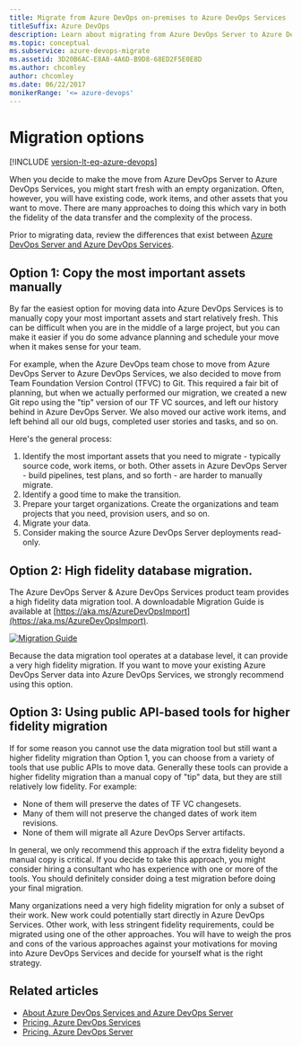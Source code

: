 ```yaml
---
title: Migrate from Azure DevOps on-premises to Azure DevOps Services
titleSuffix: Azure DevOps
description: Learn about migrating from Azure DevOps Server to Azure DevOps Services
ms.topic: conceptual
ms.subservice: azure-devops-migrate
ms.assetid: 3D20B6AC-E8A8-4A6D-B9D8-68ED2F5E0E8D
ms.author: chcomley
author: chcomley
ms.date: 06/22/2017
monikerRange: '<= azure-devops'
---
```



# Migration options

[!INCLUDE [version-lt-eq-azure-devops](../includes/version-lt-eq-azure-devops.md)]

When you decide to make the move from Azure DevOps Server to Azure DevOps Services, you might start fresh with an empty organization. Often, however,
you will have existing code, work items, and other assets that you want to move. There are many approaches to doing this
which vary in both the fidelity of the data transfer and the complexity of the process.

Prior to migrating data, review the differences that exist between [Azure DevOps Server and Azure DevOps Services](../user-guide/about-azure-devops-services-tfs.md).

## Option 1: Copy the most important assets manually

By far the easiest option for moving data into Azure DevOps Services is to manually copy your most important assets and start relatively fresh. 
This can be difficult when you are in the middle of a large project, but you can make it easier if you do some advance planning
and schedule your move when it makes sense for your team.

For example, when the Azure DevOps team chose to move from Azure DevOps Server to Azure DevOps Services, we also decided to 
move from Team Foundation Version Control (TFVC) to Git. This required a fair bit of planning, but when we actually
performed our migration, we created a new Git repo using the "tip" version of our TF VC sources, and left our history
behind in Azure DevOps Server. We also moved our active work items, and left behind all our old bugs, completed user stories and tasks,
and so on.

Here's the general process:

1.	Identify the most important assets that you need to migrate - typically source code, work items, or both. Other assets in Azure DevOps Server - 
build pipelines, test plans, and so forth - are harder to manually migrate. 
2.	Identify a good time to make the transition.
3.	Prepare your target organizations. Create the organizations and team projects that you need, provision users, and so on.
4.	Migrate your data.
5.	Consider making the source Azure DevOps Server deployments read-only. 

## Option 2: High fidelity database migration.

The Azure DevOps Server & Azure DevOps Services product team provides a high fidelity data migration tool. A downloadable Migration
Guide is available at [https://aka.ms/AzureDevOpsImport](https://aka.ms/AzureDevOpsImport). 

<a href="https://aka.ms/AzureDevOpsImport">
<img alt="Migration Guide" src="media/migration-import/VSTSMigrationGuideCover-227x300.png" align="middle" />
</a>

Because the data migration tool operates at a database level, it can provide a very high fidelity migration. 
If you want to move your existing Azure DevOps Server data into Azure DevOps Services, we strongly recommend using this option.

## Option 3: Using public API-based tools for higher fidelity migration

If for some reason you cannot use the data migration tool but still want a higher fidelity migration than
Option 1, you can choose from a variety of tools that use public APIs to move data. Generally these tools can provide
a higher fidelity migration than a manual copy of "tip" data, but they are still relatively low fidelity. For example:

- None of them will preserve the dates of TF VC changesets.
- Many of them will not preserve the changed dates of work item revisions.
- None of them will migrate all Azure DevOps Server artifacts.

In general, we only recommend this approach if the extra fidelity beyond a manual copy is critical. If you decide to
take this approach, you might consider hiring a consultant who has experience with one or more of the tools. 
You should definitely consider doing a test migration before doing your final migration.

Many organizations need a very high fidelity migration for only a subset of their work. New work could 
potentially start directly in Azure DevOps Services. Other work, with less stringent fidelity requirements, 
could be migrated using one of the other approaches. You will have to weigh the pros and cons of the 
various approaches against your motivations for moving into Azure DevOps Services and decide for yourself what 
is the right strategy.


## Related articles

- [About Azure DevOps Services and Azure DevOps Server](../user-guide/about-azure-devops-services-tfs.md)  
- [Pricing, Azure DevOps Services](https://azure.microsoft.com/pricing/details/devops/azure-devops-services/)
- [Pricing, Azure DevOps Server](https://visualstudio.microsoft.com/team-services/tfs-pricing/)

<!---
*(c) 2016 Microsoft Corporation. All rights reserved. This document is
provided "as-is." Information and views expressed in this document,
including URL and other Internet Web site references, may change without
notice. You bear the risk of using it.*

*This document does not provide you with any legal rights to any
intellectual property in any Microsoft product. You may copy and use
this document for your internal, reference purposes.*
--> 


